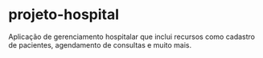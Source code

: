 # projeto-hospital
Aplicação de gerenciamento hospitalar que inclui recursos como cadastro de pacientes, agendamento de consultas e muito mais.
